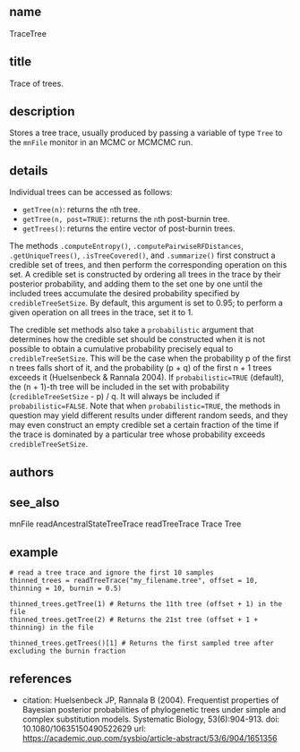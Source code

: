 ## name
TraceTree
## title
Trace of trees.
## description
Stores a tree trace, usually produced by passing a variable of type `Tree` to
the `mnFile` monitor in an MCMC or MCMCMC run.
## details
Individual trees can be accessed as follows:

- `getTree(n)`: returns the `n`th tree.
- `getTree(n, post=TRUE)`: returns the `n`th post-burnin tree.
- `getTrees()`: returns the entire vector of post-burnin trees.
      
The methods `.computeEntropy()`, `.computePairwiseRFDistances`,
`.getUniqueTrees()`, `.isTreeCovered()`, and `.summarize()` first construct
a credible set of trees, and then perform the corresponding operation on this
set. A credible set is constructed by ordering all trees in the trace by their
posterior probability, and adding them to the set one by one until the included
trees accumulate the desired probability specified by `credibleTreeSetSize`.
By default, this argument is set to 0.95; to perform a given operation on all
trees in the trace, set it to 1.

The credible set methods also take a `probabilistic` argument that determines
how the credible set should be constructed when it is not possible to obtain a
cumulative probability precisely equal to `credibleTreeSetSize`. This will be
the case when the probability p of the first n trees falls short of it, and the
probability (p + q) of the first n + 1 trees exceeds it (Huelsenbeck & Rannala
2004). If `probabilistic=TRUE` (default), the (n + 1)-th tree will be included
in the set with probability (`credibleTreeSetSize` - p) / q. It will always be
included if `probabilistic=FALSE`. Note that when `probabilistic=TRUE`, the
methods in question may yield different results under different random seeds,
and they may even construct an empty credible set a certain fraction of the
time if the trace is dominated by a particular tree whose probability exceeds
`credibleTreeSetSize`.
## authors
## see_also
mnFile
readAncestralStateTreeTrace
readTreeTrace
Trace
Tree
## example
    # read a tree trace and ignore the first 10 samples
    thinned_trees = readTreeTrace("my_filename.tree", offset = 10, thinning = 10, burnin = 0.5)
    
    thinned_trees.getTree(1) # Returns the 11th tree (offset + 1) in the file
    thinned_trees.getTree(2) # Returns the 21st tree (offset + 1 + thinning) in the file

    thinned_trees.getTrees()[1] # Returns the first sampled tree after excluding the burnin fraction

## references
- citation: Huelsenbeck JP, Rannala B (2004). Frequentist properties of Bayesian posterior probabilities of phylogenetic trees under simple and complex substitution models. Systematic Biology, 53(6):904-913.
  doi: 10.1080/10635150490522629
  url: https://academic.oup.com/sysbio/article-abstract/53/6/904/1651356
